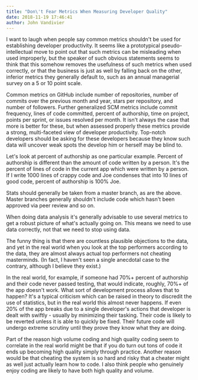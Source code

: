 ```yaml
---
title: "Don\'t Fear Metrics When Measuring Developer Quality"
date: 2018-11-19 17:46:41
author: John Vandivier
---
```




<!-- wp:paragraph -->
<p>I want to laugh when people say common metrics shouldn't be used for establishing developer productivity. It seems like a prototypical pseudo-intellectual move to point out that such metrics can be misleading when used improperly, but the speaker of such obvious statements seems to think that this somehow removes the usefulness of such metrics when used correctly, or that the business is just as well by falling back on the other, inferior metrics they generally default to, such as an annual managerial survey on a 5 or 10 point scale.</p>
<!-- /wp:paragraph -->

<!-- wp:paragraph -->
<p>Common metrics on GitHub include number of repositories, number of commits over the previous month and year, stars per repository, and number of followers. Further generalized SCM metrics include commit frequency, lines of code committed, percent of authorship, time on project, points per sprint, or issues resolved per month. It isn't always the case that more is better for these, but when assessed properly these metrics provide a strong, multi-faceted view of developer productivity. Top-notch developers should be asking for these developers because they know such data will uncover weak spots the develop him or herself may be blind to.</p>
<!-- /wp:paragraph -->

<!-- wp:paragraph -->
<p>Let's look at percent of authorship as one particular example. Percent of authorship is different than the amount of code written by a person. It's the percent of lines of code in the current app which were written by a person. If I write 1000 lines of crappy code and Joe condenses that into 10 lines of good code, percent of authorship is 100% Joe.</p>
<!-- /wp:paragraph -->

<!-- wp:paragraph -->
<p>Stats should generally be taken from a master branch, as are the above. Master branches generally shouldn't include code which hasn't been approved via peer review and so on.</p>
<!-- /wp:paragraph -->

<!-- wp:paragraph -->
<p>When doing data analysis it's generally advisable to use several metrics to get a robust picture of what's actually going on. This means we need to use data correctly, not that we need to stop using data.</p>
<!-- /wp:paragraph -->

<!-- wp:paragraph -->
<p>The funny thing is that there are countless plausible objections to the data, and yet in the real world when you look at the top performers according to the data, they are almost always actual top performers not cheating masterminds. (In fact, I haven't seen a single anecdotal case to the contrary, although I believe they exist.)</p>
<!-- /wp:paragraph -->

<!-- wp:paragraph -->
<p>In the real world, for example, if someone had 70%+ percent of authorship and their code never passed testing, that would indicate, roughly, 70%+ of the app doesn't work. What sort of development process allows that to happen? It's a typical criticism which can be raised in theory to discredit the use of statistics, but in the real world this almost never happens. If even 20% of the app breaks due to a single developer's actions that developer is dealt with swiftly - usually by minimizing their tasking. Their code is likely to be reverted unless it is able to quickly be fixed. Their future code will undergo extreme scrutiny until they prove they know what they are doing.</p>
<!-- /wp:paragraph -->

<!-- wp:paragraph -->
<p>Part of the reason high volume coding and high quality coding seem to correlate in the real world might be that if you do turn out tons of code it ends up becoming high quality simply through practice. Another reason would be that cheating the system is so hard and risky that a cheater might as well just actually learn how to code. I also think people who genuinely enjoy coding are likely to have both high quality and volume.</p>
<!-- /wp:paragraph -->